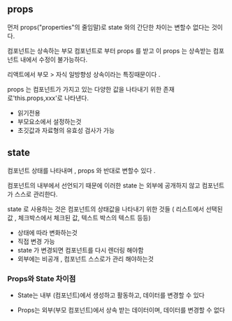 ## props

먼저 props("properties"의 줄임말)로 state 와의 간단한 차이는 변할수 없다는 것이다.

컴포넌트는 상속하는 부모 컴포넌트로 부터 props 를 받고 이 props 는 상속받는 컴포넌트 내에서 수정이 불가능하다.

리액트에서 부모 > 자식 일방향성 상속이라는 특징때문이다 .

props 는 컴포넌트가 가지고 있는 다양한 값을 나타내기 위한 존재로'this.props,xxx'로 나타낸다.

- 읽기전용
- 부모요소에서 설정하는것
- 초깃값과 자료형의 유효성 검사가 가능

## state

컴포넌트 상태를 나타내며 , props 와 반대로 변할수 있다 .

컴포넌트의 내부에서 선언되기 때문에 이러한 state 는 외부에 공개하지 않고 컴포넌트가 스스로 관리한다.

state 로 사용하는 것은 컴포넌트의 상태값을 나타내기 위한 것들 ( 리스트에서 선택된값 , 체크박스에서 체크된 값, 텍스트 박스의 텍스트 등등)

- 상태에 따라 변화하는것
- 직접 변경 가능
- state 가 변경되면 컴포넌트를 다시 렌더링 해야함
- 외부에는 비공개 , 컴포넌트 스스로가 관리 해야하는것

### Props와 State 차이점

+ State는 내부 (컴포넌트)에서 생성하고 활동하고, 데이터를 변경할 수 있다

+ Props는 외부(부모 컴포넌트)에서 상속 받는 데이터이며, 데이터를 변경할 수 없다
